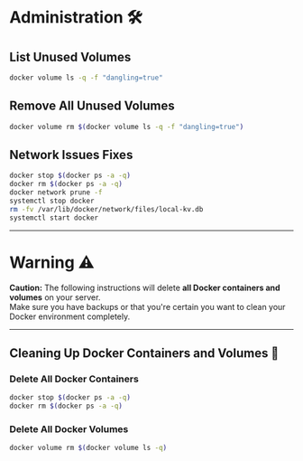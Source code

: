 # Administration 🛠️

## List Unused Volumes
```bash
docker volume ls -q -f "dangling=true"
```

## Remove All Unused Volumes
```bash
docker volume rm $(docker volume ls -q -f "dangling=true")
```

## Network Issues Fixes
```bash
docker stop $(docker ps -a -q)
docker rm $(docker ps -a -q)
docker network prune -f
systemctl stop docker
rm -fv /var/lib/docker/network/files/local-kv.db
systemctl start docker
```

---

# Warning ⚠️

**Caution:** The following instructions will delete **all Docker containers and volumes** on your server.  
Make sure you have backups or that you're certain you want to clean your Docker environment completely.

---

## Cleaning Up Docker Containers and Volumes 🧹

### Delete All Docker Containers
```bash
docker stop $(docker ps -a -q)
docker rm $(docker ps -a -q)
```

### Delete All Docker Volumes
```bash
docker volume rm $(docker volume ls -q)
```
